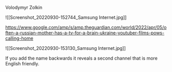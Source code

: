 Volodymyr Zolkin

![[Screenshot_20220930-152744_Samsung Internet.jpg]]

https://www.google.com/amp/s/amp.theguardian.com/world/2022/apr/05/often-a-russian-mother-has-a-tv-for-a-brain-ukraine-youtuber-films-pows-calling-home

![[Screenshot_20220930-153130_Samsung Internet.jpg]]

If you add the name backwards it reveals a second channel that is more English friendly.

